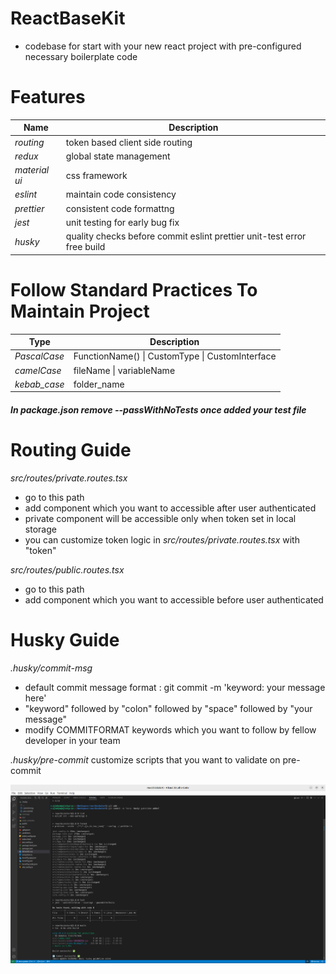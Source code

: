 # ReactBaseKit

- codebase for start with your new react project with pre-configured necessary boilerplate code

# Features

| Name          | Description                                                             |
| ------------- | ----------------------------------------------------------------------- |
| _routing_     | token based client side routing                                         |
| _redux_       | global state management                                                 |
| _material ui_ | css framework                                                           |
| _eslint_      | maintain code consistency                                               |
| _prettier_    | consistent code formattng                                               |
| _jest_        | unit testing for early bug fix                                          |
| _husky_       | quality checks before commit eslint prettier unit-test error free build |

# Follow Standard Practices To Maintain Project

| Type         | Description                                     |
| ------------ | ----------------------------------------------- |
| _PascalCase_ | FunctionName() \| CustomType \| CustomInterface |
| _camelCase_  | fileName \| variableName                        |
| _kebab_case_ | folder_name                                     |

##### In package.json remove --passWithNoTests once added your test file

# Routing Guide

_src/routes/private.routes.tsx_

- go to this path
- add component which you want to accessible after user authenticated
- private component will be accessible only when token set in local storage
- you can customize token logic in _src/routes/private.routes.tsx_ with "token"

_src/routes/public.routes.tsx_

- go to this path
- add component which you want to accessible before user authenticated

# Husky Guide

_.husky/commit-msg_

- default commit message format : git commit -m 'keyword: your message here'
- "keyword" followed by "colon" followed by "space" followed by "your message"
- modify COMMITFORMAT keywords which you want to follow by fellow developer in your team

_.husky/pre-commit_
customize scripts that you want to validate on pre-commit

![alt text](public/Guide.png)
